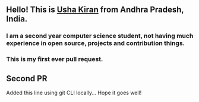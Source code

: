 ## Hello! This is [Usha Kiran](https://twitter.com/ushakiran_m) from Andhra Pradesh, India.
### I am a second year computer science student, not having much experience in open source, projects and contribution things.
### This is my first ever pull request.

## Second PR
Added this line using git CLI locally... Hope it goes well!